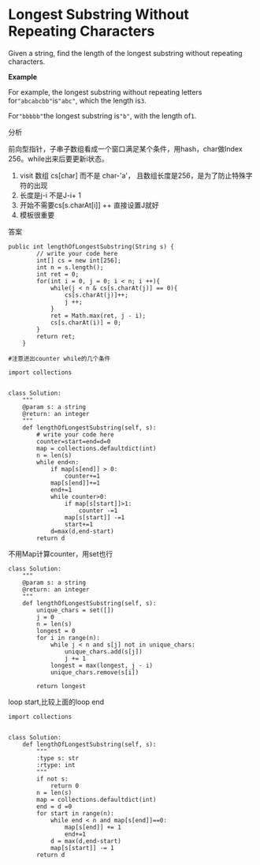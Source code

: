 # Longest Substring Without Repeating Characters

Given a string, find the length of the longest substring without repeating characters.

**Example**

For example, the longest substring without repeating letters for`"abcabcbb"`is`"abc"`, which the length is`3`.

For`"bbbbb"`the longest substring is`"b"`, with the length of`1`.

分析

前向型指针，子串子数组看成一个窗口满足某个条件，用hash，char做Index 256。while出来后要更新i状态。

1. visit 数组 cs\[char\] 而不是 char-'a'， 且数组长度是256，是为了防止特殊字符的出现
2. 长度是j-i 不是J-i+ 1
3. 开始不需要cs\[s.charAt\[i\]\] ++ 直接设置J就好
4. 模板很重要

答案

```text
public int lengthOfLongestSubstring(String s) {
        // write your code here
        int[] cs = new int[256];
        int n = s.length();
        int ret = 0;
        for(int i = 0, j = 0; i < n; i ++){
            while(j < n & cs[s.charAt(j)] == 0){
                cs[s.charAt(j)]++;
                j ++;
            }
            ret = Math.max(ret, j - i);
            cs[s.charAt(i)] = 0;
        }
        return ret;
    }
```

```text
#注意进出counter while的几个条件

import collections


class Solution:
    """
    @param s: a string
    @return: an integer
    """
    def lengthOfLongestSubstring(self, s):
        # write your code here
        counter=start=end=d=0
        map = collections.defaultdict(int)
        n = len(s)
        while end<n:
            if map[s[end]] > 0:
                counter+=1
            map[s[end]]+=1
            end+=1
            while counter>0:
                if map[s[start]]>1:
                    counter -=1
                map[s[start]] -=1
                start+=1
            d=max(d,end-start)
        return d
```

不用Map计算counter，用set也行

```text
class Solution:
    """
    @param s: a string
    @return: an integer
    """
    def lengthOfLongestSubstring(self, s):
        unique_chars = set([])
        j = 0
        n = len(s)
        longest = 0
        for i in range(n):
            while j < n and s[j] not in unique_chars:
                unique_chars.add(s[j])
                j += 1
            longest = max(longest, j - i)
            unique_chars.remove(s[i])

        return longest
```

loop start,比较上面的loop end

```text
import collections


class Solution:
    def lengthOfLongestSubstring(self, s):
        """
        :type s: str
        :rtype: int
        """
        if not s:
            return 0
        n = len(s)
        map = collections.defaultdict(int)
        end = d =0
        for start in range(n):
            while end < n and map[s[end]]==0:
                map[s[end]] += 1
                end+=1
            d = max(d,end-start)
            map[s[start]] -= 1
        return d
```

